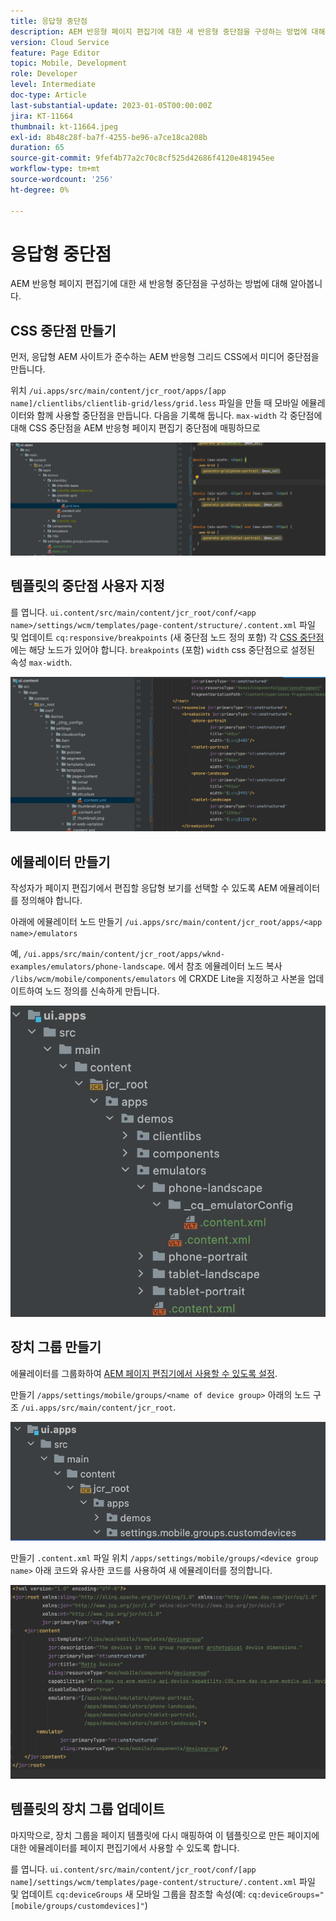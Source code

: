 ```yaml
---
title: 응답형 중단점
description: AEM 반응형 페이지 편집기에 대한 새 반응형 중단점을 구성하는 방법에 대해 알아봅니다.
version: Cloud Service
feature: Page Editor
topic: Mobile, Development
role: Developer
level: Intermediate
doc-type: Article
last-substantial-update: 2023-01-05T00:00:00Z
jira: KT-11664
thumbnail: kt-11664.jpeg
exl-id: 8b48c28f-ba7f-4255-be96-a7ce18ca208b
duration: 65
source-git-commit: 9fef4b77a2c70c8cf525d42686f4120e481945ee
workflow-type: tm+mt
source-wordcount: '256'
ht-degree: 0%

---
```


# 응답형 중단점

AEM 반응형 페이지 편집기에 대한 새 반응형 중단점을 구성하는 방법에 대해 알아봅니다.

## CSS 중단점 만들기

먼저, 응답형 AEM 사이트가 준수하는 AEM 반응형 그리드 CSS에서 미디어 중단점을 만듭니다.

위치 `/ui.apps/src/main/content/jcr_root/apps/[app name]/clientlibs/clientlib-grid/less/grid.less` 파일을 만들 때 모바일 에뮬레이터와 함께 사용할 중단점을 만듭니다. 다음을 기록해 둡니다. `max-width` 각 중단점에 대해 CSS 중단점을 AEM 반응형 페이지 편집기 중단점에 매핑하므로

![새 반응형 중단점 만들기](./assets/responsive-breakpoints/create-new-breakpoints.jpg)

## 템플릿의 중단점 사용자 지정

를 엽니다. `ui.content/src/main/content/jcr_root/conf/<app name>/settings/wcm/templates/page-content/structure/.content.xml` 파일 및 업데이트 `cq:responsive/breakpoints` (새 중단점 노드 정의 포함) 각 [CSS 중단점](#create-new-css-breakpoints) 에는 해당 노드가 있어야 합니다. `breakpoints` (포함) `width` css 중단점으로 설정된 속성 `max-width`.

![템플릿의 반응형 중단점 사용자 지정](./assets/responsive-breakpoints/customize-template-breakpoints.jpg)

## 에뮬레이터 만들기

작성자가 페이지 편집기에서 편집할 응답형 보기를 선택할 수 있도록 AEM 에뮬레이터를 정의해야 합니다.

아래에 에뮬레이터 노드 만들기 `/ui.apps/src/main/content/jcr_root/apps/<app name>/emulators`

예, `/ui.apps/src/main/content/jcr_root/apps/wknd-examples/emulators/phone-landscape`. 에서 참조 에뮬레이터 노드 복사 `/libs/wcm/mobile/components/emulators` 에 CRXDE Lite을 지정하고 사본을 업데이트하여 노드 정의를 신속하게 만듭니다.

![새 에뮬레이터 만들기](./assets/responsive-breakpoints/create-new-emulators.jpg)

## 장치 그룹 만들기

에뮬레이터를 그룹화하여 [AEM 페이지 편집기에서 사용할 수 있도록 설정](#update-the-templates-device-group).

만들기 `/apps/settings/mobile/groups/<name of device group>` 아래의 노드 구조 `/ui.apps/src/main/content/jcr_root`.

![새 장치 그룹 만들기](./assets/responsive-breakpoints/create-new-device-group.jpg)

만들기 `.content.xml` 파일 위치 `/apps/settings/mobile/groups/<device group name>` 아래 코드와 유사한 코드를 사용하여 새 에뮬레이터를 정의합니다.

![새 장치 만들기](./assets/responsive-breakpoints/create-new-device.jpg)

## 템플릿의 장치 그룹 업데이트

마지막으로, 장치 그룹을 페이지 템플릿에 다시 매핑하여 이 템플릿으로 만든 페이지에 대한 에뮬레이터를 페이지 편집기에서 사용할 수 있도록 합니다.

를 엽니다. `ui.content/src/main/content/jcr_root/conf/[app name]/settings/wcm/templates/page-content/structure/.content.xml` 파일 및 업데이트 `cq:deviceGroups` 새 모바일 그룹을 참조할 속성(예: `cq:deviceGroups="[mobile/groups/customdevices]"`)
